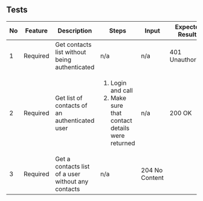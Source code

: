 ## Tests
| No  | Feature  | Description                                        | Steps                                                                                 | Input          | Expected Results |
| --- | -------- | -------------------------------------------------- | ------------------------------------------------------------------------------------- | -------------- | ---------------- |
| 1   | Required | Get contacts list without being authenticated      | n/a                                                                                   | n/a            | 401 Unauthorized |
| 2   | Required | Get list of contacts of an authenticated user      | <ol><li>Login and call</li><li>Make sure that contact details were returned</li></ol> | n/a            | 200 OK           |
| 3   | Required | Get a contacts list of a user without any contacts | n/a                                                                                   | 204 No Content |